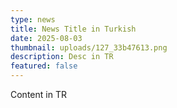 ```yaml
---
type: news
title: News Title in Turkish
date: 2025-08-03
thumbnail: uploads/127_33b47613.png
description: Desc in TR
featured: false
---
```


Content in TR